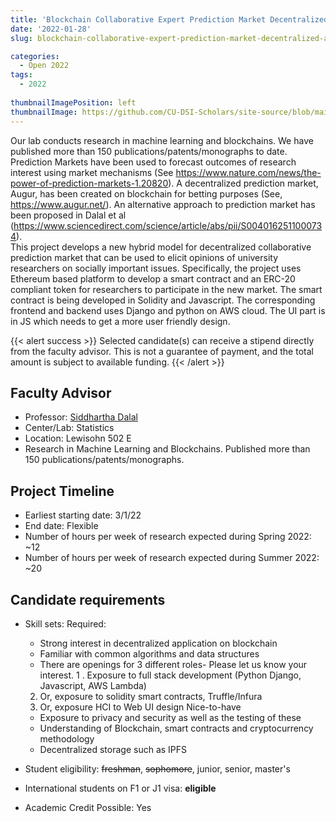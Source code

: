 ```yaml
---
title: 'Blockchain Collaborative Expert Prediction Market Decentralized Applications'
date: '2022-01-28'
slug: blockchain-collaborative-expert-prediction-market-decentralized-applications

categories:
  - Open 2022
tags:
  - 2022
  
thumbnailImagePosition: left
thumbnailImage: https://github.com/CU-DSI-Scholars/site-source/blob/main/static/img/cryptocurrencies.jpg?raw=true
---
```


<!--more-->

Our lab conducts research in machine learning and blockchains. We have published more than 150 publications/patents/monographs to date. Prediction Markets have been used to forecast outcomes of research interest using market mechanisms (See https://www.nature.com/news/the-power-of-prediction-markets-1.20820). A decentralized prediction market, Augur, has been created on blockchain for betting purposes (See, https://www.augur.net/). An alternative approach to prediction market has been proposed in Dalal et al (https://www.sciencedirect.com/science/article/abs/pii/S0040162511000734).  
This project develops a new hybrid model for decentralized collaborative prediction market that can be used to elicit opinions of university researchers on socially important issues. Specifically, the project uses Ethereum based platform to develop a smart contract and an ERC-20 compliant token for researchers to participate in the new market. The smart contract is being developed in Solidity and Javascript. The corresponding frontend and backend uses Django and python on AWS cloud. The UI part is in JS which needs to get a more user friendly design.


{{< alert success >}}
Selected candidate(s) can receive a stipend directly from the faculty advisor. This is not a guarantee of payment, and the total amount is subject to available funding.
{{< /alert >}}

## Faculty Advisor
+ Professor: [Siddhartha Dalal](http://stat.columbia.edu/department-directory/name/siddhartha-dalal/)
+ Center/Lab: Statistics
+ Location: Lewisohn 502 E
+ Research in Machine Learning and Blockchains. Published more than 150 publications/patents/monographs.

## Project Timeline
+ Earliest starting date: 3/1/22
+ End date: Flexible
+ Number of hours per week of research expected during Spring 2022: ~12
+ Number of hours per week of research expected during Summer 2022: ~20

## Candidate requirements
+ Skill sets: 
  Required: 
  - Strong interest in decentralized application on blockchain
  - Familiar with common algorithms and data structures
  - There are openings for 3 different roles- Please let us know your interest.
  1 . Exposure to full stack development (Python Django, Javascript, AWS Lambda)
  2. Or, exposure to solidity smart contracts, Truffle/Infura
  3. Or, exposure HCI to Web UI design
  Nice-to-have
  - Exposure to privacy and security as well as the testing of these
  - Understanding of Blockchain, smart contracts and cryptocurrency methodology 
  - Decentralized storage such as IPFS

+ Student eligibility: ~~freshman~~, ~~sophomore~~, junior, senior, master's
+ International students on F1 or J1 visa: **eligible**
+ Academic Credit Possible: Yes

